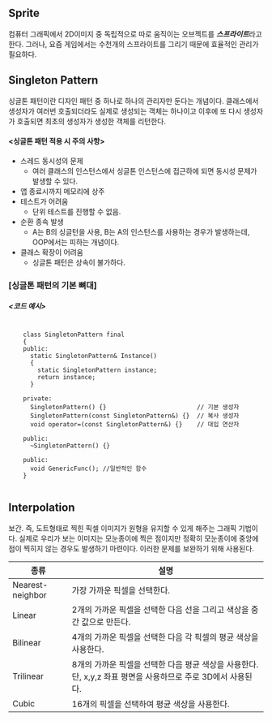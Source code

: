 Sprite
-
컴퓨터 그래픽에서 2D이미지 중 독립적으로 따로 움직이는 오브젝트를 ***스프라이트***라고 한다.
그러나, 요즘 게임에서는 수천개의 스프라이트를 그리기 때문에 효율적인 관리가 필요하다.

Singleton Pattern
-
싱글톤 패턴이란 디자인 패턴 중 하나로 하나의 관리자만 둔다는 개념이다.
클래스에서 생성자가 여러번 호출되더라도 실제로 생성되는 객체는 하나이고 이후에 또 다시 생성자가 호출되면 최초의 생성자가 생성한 객체를 리턴한다.

#### <싱글톤 패턴 적용 시 주의 사항>
- 스레드 동시성의 문제
  - 여러 클래스의 인스턴스에서 싱글톤 인스턴스에 접근하에 되면 동시성 문제가 발생할 수 있다.
- 앱 종료시까지 메모리에 상주
- 테스트가 어려움
  -  단위 테스트를 진행할 수 없음.
- 순환 종속 발생
  - A는 B의 싱글턴을 사용, B는 A의 인스턴스를 사용하는 경우가 발생하는데, OOP에서는 피하는 개념이다.
- 클래스 확장이 어려움
  - 싱글톤 패턴은 상속이 불가하다.

### [싱글톤 패턴의 기본 뼈대]
##### <코드 예시>
<pre>
  <code>
    class SingletonPattern final
    {
    public:
      static SingletonPattern& Instance()
      {
        static SingletonPattern instance;
        return instance;
      }
      
    private:
      SingletonPattern() {}                         // 기본 생성자
      SingletonPattern(const SingletonPattern&) {}  // 복사 생성자
      void operator=(const SingletonPattern&) {}    // 대입 연산자

    public:
      ~SingletonPattern() {}
      
    public:
      void GenericFunc(); //일반적인 함수
    }
  </code>
</pre>

Interpolation
-
보간. 즉, 도트형태로 찍힌 픽셀 이미지가 원형을 유지할 수 있게 해주는 그래픽 기법이다.
실제로 우리가 보는 이미지는 모눈종이에 찍은 점이지만 정확히 모눈종이에 중앙에 점이 찍히지 않는 경우도 발생하기 마련이다.
이러한 문제를 보완하기 위해 사용된다.

|종류|설명|
|---|---|
|Nearest-neighbor|가장 가까운 픽셀을 선택한다.|
|Linear|2개의 가까운 픽셀을 선택한 다음 선을 그리고 색상을 중간 값으로 만든다.|
|Bilinear|4개의 가까운 픽셀을 선택한 다음 각 픽셀의 평균 색상을 사용한다.|
|Trilinear|8개의 가까운 픽셀을 선택한 다음 평균 색상을 사용한다. 단, x,y,z 좌표 평면을 사용하므로 주로 3D에서 사용된다.|
|Cubic|16개의 픽셀을 선택하여 평균 색상을 사용한다.|
